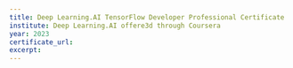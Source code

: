 ```yaml
---
title: Deep Learning.AI TensorFlow Developer Professional Certificate
institute: Deep Learning.AI offere3d through Coursera
year: 2023
certificate_url: 
excerpt: 
---
```

